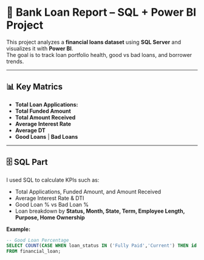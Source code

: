 # 🏦 Bank Loan Report – SQL + Power BI Project

This project analyzes a **financial loans dataset** using **SQL Server** and visualizes it with **Power BI**.  
The goal is to track loan portfolio health, good vs bad loans, and borrower trends.

---

## 📊 Key Matrics
- **Total Loan Applications:** 
- **Total Funded Amount** 
- **Total Amount Received** 
- **Average Interest Rate** 
- **Average DT**  
- **Good Loans** | **Bad Loans** 

---

## 🗄️ SQL Part
I used SQL to calculate KPIs such as:
- Total Applications, Funded Amount, and Amount Received
- Average Interest Rate & DTI
- Good Loan % vs Bad Loan %
- Loan breakdown by **Status, Month, State, Term, Employee Length, Purpose, Home Ownership**

**Example:**
```sql
-- Good Loan Percentage
SELECT COUNT(CASE WHEN loan_status IN ('Fully Paid','Current') THEN id END)*100.0/COUNT(id) AS Good_Loan_Percentage
FROM financial_loan;

